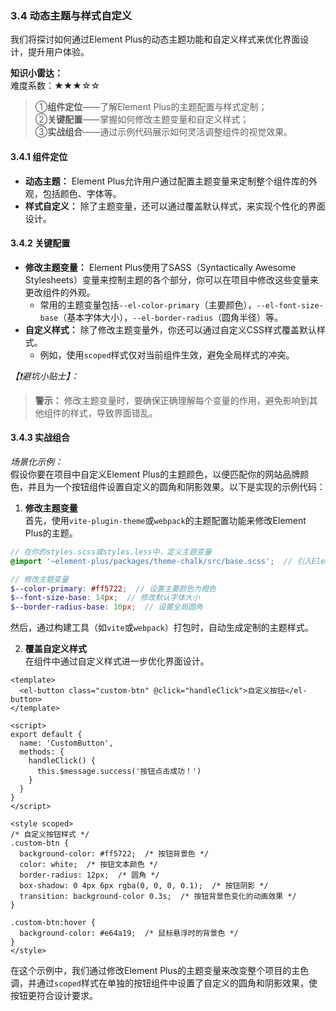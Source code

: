 ### 3.4 动态主题与样式自定义
我们将探讨如何通过Element Plus的动态主题功能和自定义样式来优化界面设计，提升用户体验。

**知识小雷达：**  
难度系数：★★★☆☆   
> ①**组件定位**——了解Element Plus的主题配置与样式定制；  
> ②**关键配置**——掌握如何修改主题变量和自定义样式；  
> ③**实战组合**——通过示例代码展示如何灵活调整组件的视觉效果。



#### 3.4.1 组件定位  
- **动态主题：** Element Plus允许用户通过配置主题变量来定制整个组件库的外观，包括颜色、字体等。  
- **样式自定义：** 除了主题变量，还可以通过覆盖默认样式，来实现个性化的界面设计。

#### 3.4.2 关键配置  
- **修改主题变量：** Element Plus使用了SASS（Syntactically Awesome Stylesheets）变量来控制主题的各个部分，你可以在项目中修改这些变量来更改组件的外观。
  - 常用的主题变量包括`--el-color-primary`（主要颜色），`--el-font-size-base`（基本字体大小），`--el-border-radius`（圆角半径）等。
- **自定义样式：** 除了修改主题变量外，你还可以通过自定义CSS样式覆盖默认样式。
  - 例如，使用`scoped`样式仅对当前组件生效，避免全局样式的冲突。

*【❗避坑小贴士】：*  
> **警示：** 修改主题变量时，要确保正确理解每个变量的作用，避免影响到其他组件的样式，导致界面错乱。

#### 3.4.3 实战组合  
*场景化示例：*  
假设你要在项目中自定义Element Plus的主题颜色，以便匹配你的网站品牌颜色，并且为一个按钮组件设置自定义的圆角和阴影效果。以下是实现的示例代码：

1. **修改主题变量**  
首先，使用`vite-plugin-theme`或`webpack`的主题配置功能来修改Element Plus的主题。

```scss
// 在你的styles.scss或styles.less中，定义主题变量
@import '~element-plus/packages/theme-chalk/src/base.scss';  // 引入Element Plus的基础样式

// 修改主题变量
$--color-primary: #ff5722;  // 设置主要颜色为橙色
$--font-size-base: 14px;  // 修改默认字体大小
$--border-radius-base: 10px;  // 设置全局圆角
```

然后，通过构建工具（如`vite`或`webpack`）打包时，自动生成定制的主题样式。

2. **覆盖自定义样式**  
在组件中通过自定义样式进一步优化界面设计。

```vue
<template>
  <el-button class="custom-btn" @click="handleClick">自定义按钮</el-button>
</template>

<script>
export default {
  name: 'CustomButton',
  methods: {
    handleClick() {
      this.$message.success('按钮点击成功！')
    }
  }
}
</script>

<style scoped>
/* 自定义按钮样式 */
.custom-btn {
  background-color: #ff5722;  /* 按钮背景色 */
  color: white;  /* 按钮文本颜色 */
  border-radius: 12px;  /* 圆角 */
  box-shadow: 0 4px 6px rgba(0, 0, 0, 0.1);  /* 按钮阴影 */
  transition: background-color 0.3s;  /* 按钮背景色变化的动画效果 */
}

.custom-btn:hover {
  background-color: #e64a19;  /* 鼠标悬浮时的背景色 */
}
</style>
```

在这个示例中，我们通过修改Element Plus的主题变量来改变整个项目的主色调，并通过`scoped`样式在单独的按钮组件中设置了自定义的圆角和阴影效果，使按钮更符合设计要求。
